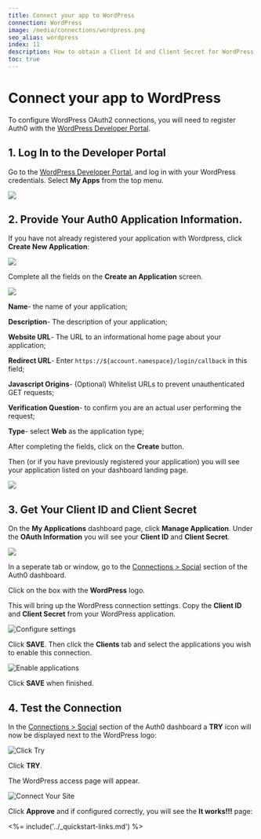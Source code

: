 ```yaml
---
title: Connect your app to WordPress
connection: WordPress
image: /media/connections/wordpress.png
seo_alias: wordpress
index: 11
description: How to obtain a Client Id and Client Secret for WordPress.
toc: true
---
```


# Connect your app to WordPress

To configure WordPress OAuth2 connections, you will need to register Auth0 with the [WordPress Developer Portal](http://developer.wordpress.com/).

## 1. Log In to the Developer Portal

Go to the [WordPress Developer Portal](http://developer.wordpress.com/), and log in with your WordPress credentials. Select **My Apps** from the top menu.

![](/media/articles/connections/social/wordpress/wordpress-dev-portal.png)

## 2. Provide Your Auth0 Application Information.

If you have not already registered your application with Wordpress, click **Create New Application**:

![](/media/articles/connections/social/wordpress/create-new-app.png)

Complete all the fields on the **Create an Application** screen.

![](/media/articles/connections/social/wordpress/create-new-app-config-screen.png)

**Name**- the name of your application;

**Description**-  The description of your application;

**Website URL**- The URL to an informational home page about your application;

**Redirect URL**- Enter `https://${account.namespace}/login/callback` in this field;

**Javascript Origins**- (Optional) Whitelist URLs to prevent unauthenticated GET requests;

**Verification Question**- to confirm you are an actual user performing the request;

**Type**- select **Web** as the application type;

After completing the fields, click on the **Create** button.

Then (or if you have previously registered your application) you will see your application listed on your dashboard landing page.

![](/media/articles/connections/social/wordpress/my-apps.png)

## 3. Get Your Client ID and Client Secret

On the **My Applications** dashboard page, click **Manage Application**. Under the **OAuth Information** you will see your **Client ID** and **Client Secret**.

![](/media/articles/connections/social/wordpress/oauth-info.png)

In a seperate tab or window, go to the [Connections > Social](${manage_url}/#/connections/social) section of the Auth0 dashboard. 

Click on the box with the **WordPress** logo.

This will bring up the WordPress connection settings. Copy the **Client ID** and **Client Secret** from your WordPress application.

![Configure settings](/media/articles/connections/social/wordpress/settings.png)

Click **SAVE**. Then click the **Clients** tab and select the applications you wish to enable this connection.

![Enable applications](/media/articles/connections/social/wordpress/enable-clients.png)

Click **SAVE** when finished.

## 4. Test the Connection

In the [Connections > Social](${manage_url}/#/connections/social) section of the Auth0 dashboard a **TRY** icon will now be displayed next to the WordPress logo:

![Click Try](/media/articles/connections/social/wordpress/try-button.png)

Click **TRY**.

The WordPress access page will appear.

![Connect Your Site](/media/articles/connections/social/wordpress/allow-connection.png)

Click **Approve** and if configured correctly, you will see the **It works!!!** page:

<%= include('../_quickstart-links.md') %>
